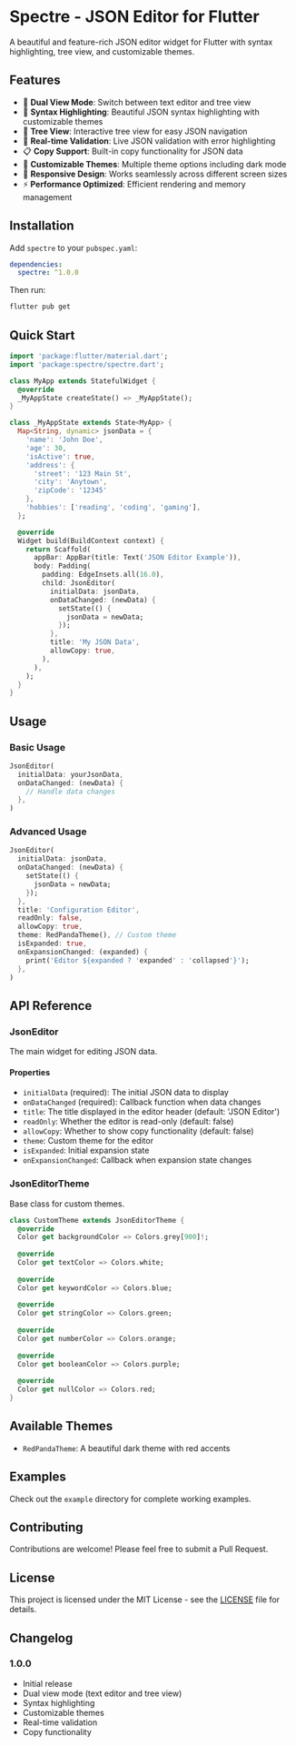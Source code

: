 # Spectre - JSON Editor for Flutter

A beautiful and feature-rich JSON editor widget for Flutter with syntax highlighting, tree view, and customizable themes.

## Features

- 📝 **Dual View Mode**: Switch between text editor and tree view
- 🎨 **Syntax Highlighting**: Beautiful JSON syntax highlighting with customizable themes
- 🌳 **Tree View**: Interactive tree view for easy JSON navigation
- 🎯 **Real-time Validation**: Live JSON validation with error highlighting
- 📋 **Copy Support**: Built-in copy functionality for JSON data
- 🎨 **Customizable Themes**: Multiple theme options including dark mode
- 📱 **Responsive Design**: Works seamlessly across different screen sizes
- ⚡ **Performance Optimized**: Efficient rendering and memory management

## Installation

Add `spectre` to your `pubspec.yaml`:

```yaml
dependencies:
  spectre: ^1.0.0
```

Then run:

```bash
flutter pub get
```

## Quick Start

```dart
import 'package:flutter/material.dart';
import 'package:spectre/spectre.dart';

class MyApp extends StatefulWidget {
  @override
  _MyAppState createState() => _MyAppState();
}

class _MyAppState extends State<MyApp> {
  Map<String, dynamic> jsonData = {
    'name': 'John Doe',
    'age': 30,
    'isActive': true,
    'address': {
      'street': '123 Main St',
      'city': 'Anytown',
      'zipCode': '12345'
    },
    'hobbies': ['reading', 'coding', 'gaming'],
  };

  @override
  Widget build(BuildContext context) {
    return Scaffold(
      appBar: AppBar(title: Text('JSON Editor Example')),
      body: Padding(
        padding: EdgeInsets.all(16.0),
        child: JsonEditor(
          initialData: jsonData,
          onDataChanged: (newData) {
            setState(() {
              jsonData = newData;
            });
          },
          title: 'My JSON Data',
          allowCopy: true,
        ),
      ),
    );
  }
}
```

## Usage

### Basic Usage

```dart
JsonEditor(
  initialData: yourJsonData,
  onDataChanged: (newData) {
    // Handle data changes
  },
)
```

### Advanced Usage

```dart
JsonEditor(
  initialData: jsonData,
  onDataChanged: (newData) {
    setState(() {
      jsonData = newData;
    });
  },
  title: 'Configuration Editor',
  readOnly: false,
  allowCopy: true,
  theme: RedPandaTheme(), // Custom theme
  isExpanded: true,
  onExpansionChanged: (expanded) {
    print('Editor ${expanded ? 'expanded' : 'collapsed'}');
  },
)
```

## API Reference

### JsonEditor

The main widget for editing JSON data.

#### Properties

- `initialData` (required): The initial JSON data to display
- `onDataChanged` (required): Callback function when data changes
- `title`: The title displayed in the editor header (default: 'JSON Editor')
- `readOnly`: Whether the editor is read-only (default: false)
- `allowCopy`: Whether to show copy functionality (default: false)
- `theme`: Custom theme for the editor
- `isExpanded`: Initial expansion state
- `onExpansionChanged`: Callback when expansion state changes

### JsonEditorTheme

Base class for custom themes.

```dart
class CustomTheme extends JsonEditorTheme {
  @override
  Color get backgroundColor => Colors.grey[900]!;
  
  @override
  Color get textColor => Colors.white;
  
  @override
  Color get keywordColor => Colors.blue;
  
  @override
  Color get stringColor => Colors.green;
  
  @override
  Color get numberColor => Colors.orange;
  
  @override
  Color get booleanColor => Colors.purple;
  
  @override
  Color get nullColor => Colors.red;
}
```

## Available Themes

- `RedPandaTheme`: A beautiful dark theme with red accents

## Examples

Check out the `example` directory for complete working examples.

## Contributing

Contributions are welcome! Please feel free to submit a Pull Request.

## License

This project is licensed under the MIT License - see the [LICENSE](LICENSE) file for details.

## Changelog

### 1.0.0
- Initial release
- Dual view mode (text editor and tree view)
- Syntax highlighting
- Customizable themes
- Real-time validation
- Copy functionality
